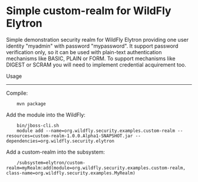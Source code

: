 Simple custom-realm for WildFly Elytron
=======================================

Simple demonstration security realm for WildFly Elytron providing one user identity "myadmin" with password "mypassword".
It support password verification only, so it can be used with plain-text authentication mechanisms like BASIC, PLAIN or FORM.
To support mechanisms like DIGEST or SCRAM you will need to implement credential acquirement too.

Usage
*****

Compile:

        mvn package

Add the module into the WildFly:

        bin/jboss-cli.sh
        module add --name=org.wildfly.security.examples.custom-realm --resources=custom-realm-1.0.0.Alpha1-SNAPSHOT.jar --dependencies=org.wildfly.security.elytron

Add a custom-realm into the subsystem:

        /subsystem=elytron/custom-realm=myRealm:add(module=org.wildfly.security.examples.custom-realm, class-name=org.wildfly.security.examples.MyRealm)

